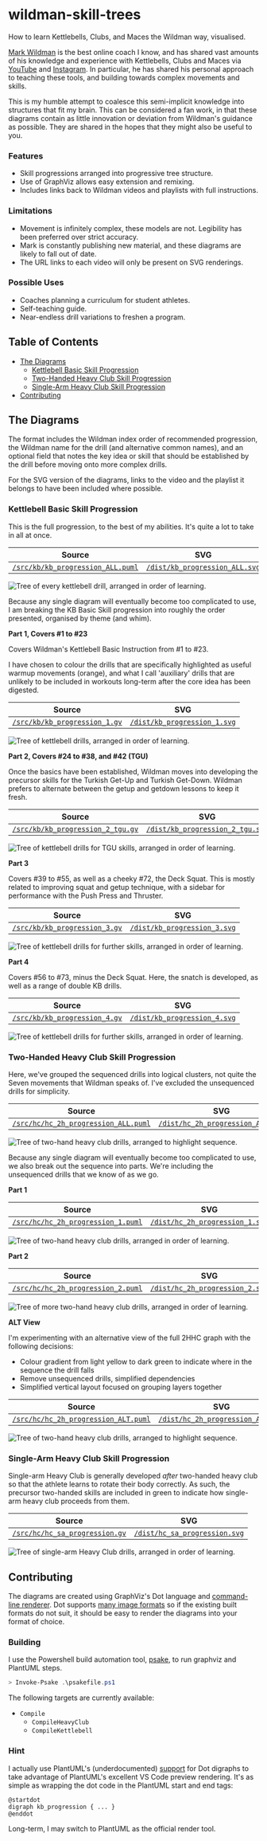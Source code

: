 # wildman-skill-trees

How to learn Kettlebells, Clubs, and Maces the Wildman way, visualised.

[Mark Wildman][4] is the best online coach I know, and has shared vast amounts of his knowledge and experience with Kettlebells, Clubs and Maces via [YouTube][5] and [Instagram][6]. In particular, he has shared his personal approach to teaching these tools, and building towards complex movements and skills.

This is my humble attempt to coalesce this semi-implicit knowledge into structures that fit my brain. This can be considered a fan work, in that these diagrams contain as little innovation or deviation from Wildman's guidance as possible. They are shared in the hopes that they might also be useful to you.

[4]: https://www.wildmanathletica.com/
[5]: https://www.youtube.com/@MarkWildman
[6]: https://www.instagram.com/wildmanathletica/

### Features

- Skill progressions arranged into progressive tree structure.
- Use of GraphViz allows easy extension and remixing.
- Includes links back to Wildman videos and playlists with full instructions.

### Limitations

- Movement is infinitely complex, these models are not. Legibility has been preferred over strict accuracy.
- Mark is constantly publishing new material, and these diagrams are likely to fall out of date.
- The URL links to each video will only be present on SVG renderings.

### Possible Uses

- Coaches planning a curriculum for student athletes.
- Self-teaching guide.
- Near-endless drill variations to freshen a program.

## Table of Contents

- [The Diagrams](#the-diagrams)
  - [Kettlebell Basic Skill Progression](#kettlebell-basic-skill-progression)
  - [Two-Handed Heavy Club Skill Progression](#two-handed-heavy-club-skill-progression)
  - [Single-Arm Heavy Club Skill Progression](#single-arm-heavy-club-skill-progression)
- [Contributing](#contributing)

## The Diagrams ##

The format includes the Wildman index order of recommended progression, the Wildman name for the drill (and alternative common names), and an optional field that notes the key idea or skill that should be established by the drill before moving onto more complex drills.

For the SVG version of the diagrams, links to the video and the playlist it belongs to have been included where possible.

### Kettlebell Basic Skill Progression ###

This is the full progression, to the best of my abilities. It's quite a lot to take in all at once.

| Source | SVG |
|------- | --- | 
| [`/src/kb/kb_progression_ALL.puml`](/src/kb/kb_progression_ALL.puml) |  [`/dist/kb_progression_ALL.svg`](/dist/kb_progression_ALL.svg) |

![Tree of every kettlebell drill, arranged in order of learning.](/dist/kb_progression_ALL.svg)

Because any single diagram will eventually become too complicated to use, I am breaking the KB Basic Skill progression into roughly the order presented, organised by theme (and whim).

**Part 1, Covers #1 to #23**

Covers Wildman's Kettlebell Basic Instruction from #1 to #23.

I have chosen to colour the drills that are specifically highlighted as useful warmup movements (orange), and what I call 'auxiliary' drills that are unlikely to be included in workouts long-term after the core idea has been digested.

| Source | SVG |
|------- | --- | 
| [`/src/kb/kb_progression_1.gv`](/src/kb/kb_progression_1.gv) |  [`/dist/kb_progression_1.svg`](/dist/kb_progression_1.svg) |

![Tree of kettlebell drills, arranged in order of learning.](/dist/kb_progression_1.svg)


**Part 2, Covers #24 to #38, and #42 (TGU)** 

Once the basics have been established, Wildman moves into developing the precursor skills for the Turkish Get-Up and Turkish Get-Down. Wildman prefers to alternate between the getup and getdown lessons to keep it fresh.

| Source | SVG |
|------- | --- | 
| [`/src/kb/kb_progression_2_tgu.gv`](/src/kb/kb_progression_2_tgu.gv) |  [`/dist/kb_progression_2_tgu.svg`](/dist/kb_progression_2_tgu.svg) |

![Tree of kettlebell drills for TGU skills, arranged in order of learning.](/dist/kb_progression_2_tgu.svg)

**Part 3**

Covers #39 to #55, as well as a cheeky #72, the Deck Squat. This is mostly related to improving squat and getup technique, with a sidebar for performance with the Push Press and Thruster.

| Source | SVG |
|------- | --- | 
| [`/src/kb/kb_progression_3.gv`](/src/kb/kb_progression_3.gv) |  [`/dist/kb_progression_3.svg`](/dist/kb_progression_3.svg) |

![Tree of kettlebell drills for further skills, arranged in order of learning.](/dist/kb_progression_3.svg)

**Part 4**

Covers #56 to #73, minus the Deck Squat. Here, the snatch is developed, as well as a range of double KB drills.

| Source | SVG |
|------- | --- | 
| [`/src/kb/kb_progression_4.gv`](/src/kb/kb_progression_4.gv) |  [`/dist/kb_progression_4.svg`](/dist/kb_progression_4.svg) |

![Tree of kettlebell drills for further skills, arranged in order of learning.](/dist/kb_progression_4.svg)

### Two-Handed Heavy Club Skill Progression ###

Here, we've grouped the sequenced drills into logical clusters, not quite the Seven movements that Wildman speaks of. I've excluded the unsequenced drills for simplicity.

| Source | SVG |
|------- | --- | 
| [`/src/hc/hc_2h_progression_ALL.puml`](/src/hc/hc_2h_progression_ALL.puml) |  [`/dist/hc_2h_progression_ALL.svg`](/dist/hc_2h_progression_ALL.svg) |

![Tree of two-hand heavy club drills, arranged to highlight sequence.](/dist/hc_2h_progression_ALL.svg)

Because any single diagram will eventually become too complicated to use, we also break out the sequence into parts. We're including the unsequenced drills that we know of as we go.

**Part 1**

| Source | SVG |
|------- | --- | 
| [`/src/hc/hc_2h_progression_1.puml`](/src/hc/hc_2h_progression_1.puml) |  [`/dist/hc_2h_progression_1.svg`](/dist/hc_2h_progression_1.svg) |

![Tree of two-hand heavy club drills, arranged in order of learning.](/dist/hc_2h_progression_1.svg)

**Part 2**

| Source | SVG |
|------- | --- | 
| [`/src/hc/hc_2h_progression_2.puml`](/src/hc/hc_2h_progression_2.puml) |  [`/dist/hc_2h_progression_2.svg`](/dist/hc_2h_progression_2.svg) |

![Tree of more two-hand heavy club drills, arranged in order of learning.](/dist/hc_2h_progression_2.svg)

**ALT View**

I'm experimenting with an alternative view of the full 2HHC graph with the following decisions:

- Colour gradient from light yellow to dark green to indicate where in the sequence the drill falls
- Remove unsequenced drills, simplified dependencies
- Simplified vertical layout focused on grouping layers together

| Source | SVG |
|------- | --- | 
| [`/src/hc/hc_2h_progression_ALT.puml`](/src/hc/hc_2h_progression_ALT.puml) |  [`/dist/hc_2h_progression_ALT.svg`](/dist/hc_2h_progression_ALT.svg) |

![Tree of two-hand heavy club drills, arranged to highlight sequence.](/dist/hc_2h_progression_ALT.svg)

### Single-Arm Heavy Club Skill Progression ###

Single-arm Heavy Club is generally developed *after* two-handed heavy club so that the athlete learns to rotate their body correctly. As such, the precursor two-handed skills are included in green to indicate how single-arm heavy club proceeds from them.

| Source | SVG |
|------- | --- | 
| [`/src/hc/hc_sa_progression.gv`](/src/hc/hc_sa_progression.gv) |  [`/dist/hc_sa_progression.svg`](/dist/hc_sa_progression.svg) |

![Tree of single-arm Heavy Club drills, arranged in order of learning.](/dist/hc_sa_progression.svg)

## Contributing ##

The diagrams are created using GraphViz's Dot language and [command-line renderer][0]. Dot supports [many image formats][1] so if the existing built formats do not suit, it should be easy to render the diagrams into your format of choice.

[0]: https://graphviz.org/doc/info/command.html
[1]: https://graphviz.org/docs/outputs/

### Building ###

I use the Powershell build automation tool, [psake], to run graphviz and PlantUML steps.

[psake]: https://github.com/psake/psake/tree/master

```ps1
> Invoke-Psake .\psakefile.ps1
```

The following targets are currently available:

- `Compile`
  - `CompileHeavyClub`
  - `CompileKettlebell`

### Hint ###

I actually use PlantUML's (underdocumented) [support][2] for Dot digraphs to take advantage of PlantUML's excellent VS Code preview rendering. It's as simple as wrapping the dot code in the PlantUML start and end tags:

```puml
@startdot
digraph kb_progression { ... }
@enddot
```

Long-term, I may switch to PlantUML as the official render tool.

[2]: https://plantuml.com/dot
